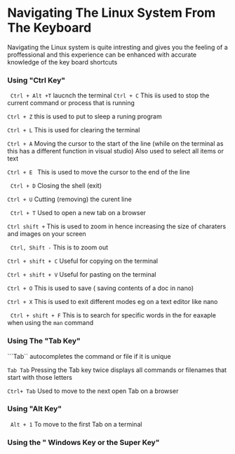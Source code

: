 # Navigating The Linux System From The Keyboard

  Navigating the Linux system is quite intresting and gives you the feeling of a proffessional and this experience can be enhanced with accurate knowledge of the key board shortcuts

### Using "Ctrl Key"
 
 ``` Ctrl + Alt +T```
 laucnch the terminal
``Ctrl + C``
This iis used to stop the current command or process that is running

``Ctrl + Z``
this is used to put to sleep a runing program

```Ctrl + L```
This is used for clearing the terminal

```Ctrl + A```
Moving the cursor to the start of the line (while on the terminal as this has a different function in visual studio)
Also used to select all items or text

```Ctrl + E ```
This is used to move the cursor to the end of the line

``` Ctrl + D```
Closing the shell (exit)

```Ctrl + U```
Cutting (removing) the curent line

``` Ctrl + T```
Used to open a new tab on a browser

```Ctrl shift +```
This is used to zoom in hence increasing the size of charaters and images on your screen

``` Ctrl, Shift -```
This is to zoom out 

```Ctrl + shift + C```
Useful for copying on the terminal

```Ctrl + shift + V```
Useful for pasting on the terminal

```Ctrl + O```
This is used to save ( saving contents of a doc in nano)

```Ctrl + X```
This is used to exit different modes eg on a text editor like nano

``` Ctrl + shift + F```
This is to search for specific words in the  for eaxaple when using the ```man``` command


### Using The "Tab Key"
```Tab``
autocompletes the command or file if it is unique

```Tab Tab```
Pressing the Tab key twice displays all commands or filenames that start with those letters

```Ctrl+ Tab```
Used to move to the next open Tab on a browser


### Using "Alt Key"
``` Alt + 1```
To move to the first Tab on a terminal


### Using the " Windows Key or the Super Key"

